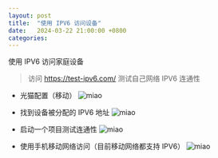 ```yaml
---
layout: post
title:  "使用 IPV6 访问设备"
date:   2024-03-22 21:00:00 +0800
categories: 
---
```


使用 IPV6 访问家庭设备

> 访问 https://test-ipv6.com/ 测试自己网络 IPV6 连通性

- 光猫配置（移动）
![miao](https://less-1251975755.cos.ap-beijing.myqcloud.com/posts/2024-03-22%2021.00.01.png)

- 找到设备被分配的 IPV6 地址
![miao](https://less-1251975755.cos.ap-beijing.myqcloud.com/posts/2024-03-22%2021.00.02.png)

- 启动一个项目测试连通性
![miao](https://less-1251975755.cos.ap-beijing.myqcloud.com/posts/2024-03-22%2021.00.03.png)

- 使用手机移动网络访问（目前移动网络都支持 IPV6）
![miao](https://less-1251975755.cos.ap-beijing.myqcloud.com/posts/2024-03-22%2021.00.04.png) 



